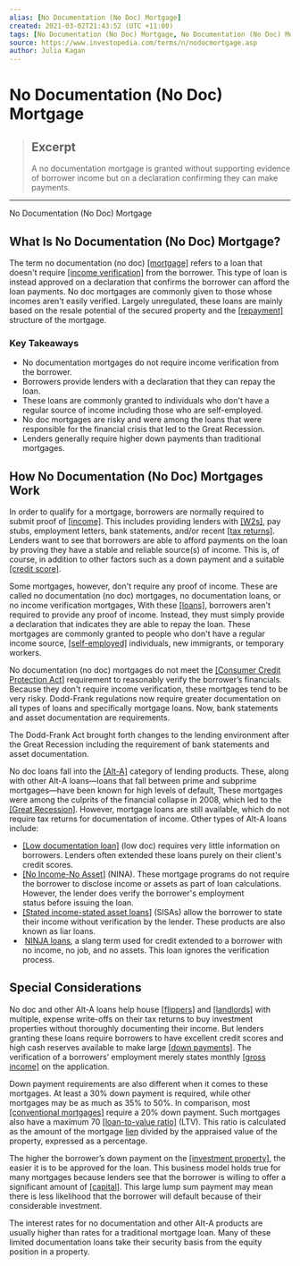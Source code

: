 ```yaml
---
alias: [No Documentation (No Doc) Mortgage]
created: 2021-03-02T21:43:52 (UTC +11:00)
tags: [No Documentation (No Doc) Mortgage, No Documentation (No Doc) Mortgage]
source: https://www.investopedia.com/terms/n/nodocmortgage.asp
author: Julia Kagan
---
```


# No Documentation (No Doc) Mortgage

> ## Excerpt
> A no documentation mortgage is granted without supporting evidence of borrower income but on a declaration confirming they can make payments.

---

No Documentation (No Doc) Mortgage
## What Is No Documentation (No Doc) Mortgage?

The term no documentation (no doc) [[mortgage]](https://www.investopedia.com/terms/m/mortgage.asp) refers to a loan that doesn't require [[income verification]](https://www.investopedia.com/ask/answers/081816/how-do-mortgage-lenders-verify-employment.asp) from the borrower. This type of loan is instead approved on a declaration that confirms the borrower can afford the loan payments. No doc mortgages are commonly given to those whose incomes aren't easily verified. Largely unregulated, these loans are mainly based on the resale potential of the secured property and the [[repayment]](https://www.investopedia.com/terms/r/repayment.asp) structure of the mortgage.

### Key Takeaways

-   No documentation mortgages do not require income verification from the borrower. 
-   Borrowers provide lenders with a declaration that they can repay the loan.
-   These loans are commonly granted to individuals who don't have a regular source of income including those who are self-employed.
-   No doc mortgages are risky and were among the loans that were responsible for the financial crisis that led to the Great Recession.
-   Lenders generally require higher down payments than traditional mortgages.

## How No Documentation (No Doc) Mortgages Work

In order to qualify for a mortgage, borrowers are normally required to submit proof of [[income]](https://www.investopedia.com/terms/i/income.asp). This includes providing lenders with [[W2s]](https://www.investopedia.com/terms/w/w2form.asp), pay stubs, employment letters, bank statements, and/or recent [[tax returns]](https://www.investopedia.com/terms/t/taxreturn.asp). Lenders want to see that borrowers are able to afford payments on the loan by proving they have a stable and reliable source(s) of income. This is, of course, in addition to other factors such as a down payment and a suitable [[credit score]](https://www.investopedia.com/terms/c/credit_score.asp).

Some mortgages, however, don't require any proof of income. These are called no documentation (no doc) mortgages, no documentation loans, or no income verification mortgages, With these [[loans]](https://www.investopedia.com/terms/l/loan.asp), borrowers aren't required to provide any proof of income. Instead, they must simply provide a declaration that indicates they are able to repay the loan. These mortgages are commonly granted to people who don't have a regular income source, [[self-employed]](https://www.investopedia.com/terms/s/self-employed.asp) individuals, new immigrants, or temporary workers.

No documentation (no doc) mortgages do not meet the [[Consumer Credit Protection Act]](https://www.investopedia.com/terms/c/consumer-credit-protection-act-of-1968.asp) requirement to reasonably verify the borrower’s financials. Because they don't require income verification, these mortgages tend to be very risky. Dodd-Frank regulations now require greater documentation on all types of loans and specifically mortgage loans. Now, bank statements and asset documentation are requirements.

The Dodd-Frank Act brought forth changes to the lending environment after the Great Recession including the requirement of bank statements and asset documentation.

No doc loans fall into the [[Alt-A]](https://www.investopedia.com/terms/a/alt-a.asp) category of lending products. These, along with other Alt-A loans—loans that fall between prime and subprime mortgages—have been known for high levels of default, These mortgages were among the culprits of the financial collapse in 2008, which led to the [[Great Recession]](https://www.investopedia.com/terms/g/great-recession.asp). However, mortgage loans are still available, which do not require tax returns for documentation of income. Other types of Alt-A loans include:

-   [[Low documentation loan]](https://www.investopedia.com/terms/l/low_no_doc_loans.asp) (low doc) requires very little information on borrowers. Lenders often extended these loans purely on their client's credit scores.
-   [[No Income-No Asset]](https://www.investopedia.com/terms/n/nina.asp) (NINA). These mortgage programs do not require the borrower to disclose income or assets as part of loan calculations. However, the lender does verify the borrower's employment status before issuing the loan.
-   [[Stated income-stated asset loans]](https://www.investopedia.com/terms/s/sisa.asp) (SISAs) allow the borrower to state their income without verification by the lender. These products are also known as liar loans.
-    [NINJA loans](https://www.investopedia.com/terms/n/ninja-loan.asp), a slang term used for credit extended to a borrower with no income, no job, and no assets. This loan ignores the verification process.

## Special Considerations

No doc and other Alt-A loans help house [[flippers]](https://www.investopedia.com/terms/f/flipper.asp) and [[landlords]](https://www.investopedia.com/terms/l/landlord.asp) with multiple, expense write-offs on their tax returns to buy investment properties without thoroughly documenting their income. But lenders granting these loans require borrowers to have excellent credit scores and high cash reserves available to make large [[down payments]](https://www.investopedia.com/terms/d/down_payment.asp). The verification of a borrowers’ employment merely states monthly [[gross income]](https://www.investopedia.com/terms/g/grossincome.asp) on the application. 

Down payment requirements are also different when it comes to these mortgages. At least a 30% down payment is required, while other mortgages may be as much as 35% to 50%. In comparison, most [[conventional mortgages]](https://www.investopedia.com/terms/c/conventionalmortgage.asp) require a 20% down payment. Such mortgages also have a maximum 70 [[loan-to-value ratio]](https://www.investopedia.com/terms/l/loantovalue.asp) (LTV). This ratio is calculated as the amount of the mortgage [lien](https://www.investopedia.com/terms/l/lien.asp) divided by the appraised value of the property, expressed as a percentage. 

The higher the borrower’s down payment on the [[investment property]](https://www.investopedia.com/terms/i/investment-property.asp), the easier it is to be approved for the loan. This business model holds true for many mortgages because lenders see that the borrower is willing to offer a significant amount of [[capital]](https://www.investopedia.com/terms/c/capital.asp). This large lump sum payment may mean there is less likelihood that the borrower will default because of their considerable investment. 

The interest rates for no documentation and other Alt-A products are usually higher than rates for a traditional mortgage loan. Many of these limited documentation loans take their security basis from the equity position in a property.
